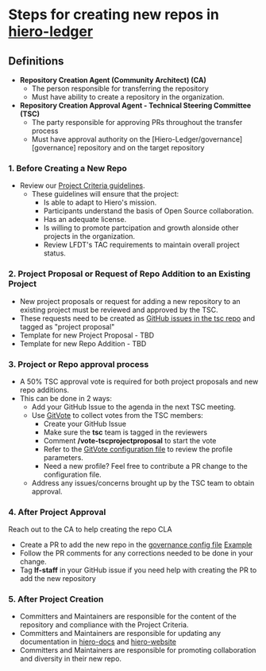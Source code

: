 # Steps for creating new repos in [hiero-ledger](https://github.com/hiero-ledger)

## Definitions

- **Repository Creation Agent (Community Architect) (CA)** 
  - The person responsible for transferring the repository
  - Must have ability to create a repository in the organization.
- **Repository Creation Approval Agent - Technical Steering Committee (TSC)**
  - The party responsible for approving PRs throughout the transfer process
  - Must have approval authority on the [Hiero-Ledger/governance][governance] repository and on the target repository

### 1. Before Creating a New Repo

- Review our [Project Criteria guidelines](https://github.com/hiero-ledger/hiero/blob/main/project-criteria.md).
  - These guidelines will ensure that the project:
    - Is able to adapt to Hiero's mission.
    - Participants understand the basis of Open Source collaboration.
    - Has an adequate license.
    - Is willing to promote partcipation and growth alonside other projects in the organization.
    - Review LFDT's TAC requirements to maintain overall project status.
   
### 2. Project Proposal or Request of Repo Addition to an Existing Project

- New project proposals or request for adding a new repository to an existing project must be reviewed and approved by the TSC.
- These requests need to be created as [GitHub issues in the tsc repo](https://github.com/hiero-ledger/tsc/issues) and tagged as "project proposal"
- Template for new Project Proposal - TBD
- Template for new Repo Addition - TBD

### 3. Project or Repo approval process

- A 50% TSC approval vote is required for both project proposals and new repo additions.
- This can be done in 2 ways:
  - Add your GitHub Issue to the agenda in the next TSC meeting.
  - Use [GitVote](https://github.com/cncf/gitvote) to collect votes from the TSC members:
    - Create your GitHub Issue
    - Make sure the **tsc** team is tagged in the reviewers
    - Comment **/vote-tscprojectproposal** to start the vote
    - Refer to the [GitVote configuration file](https://github.com/hiero-ledger/tsc/blob/main/.gitvote.yml) to review the profile parameters.
    - Need a new profile? Feel free to contribute a PR change to the configuration file.
  - Address any issues/concerns brought up by the TSC team to obtain approval.
   
 ### 4. After Project Approval

Reach out to the CA to help creating the repo CLA

- Create a PR to add the new repo in the [governance config file](https://github.com/hiero-ledger/governance/blob/main/config.yaml) [Example](https://github.com/hiero-ledger/governance/pull/346)
- Follow the PR comments for any corrections needed to be done in your change.
- Tag **lf-staff** in your GitHub issue if you need help with creating the PR to add the new repository

### 5. After Project Creation

- Committers and Maintainers are responsible for the content of the repository and compliance with the Project Criteria.
- Committers and Maintainers are responsible for updating any documentation in [hiero-docs](https://github.com/hiero-ledger/hiero-docs) and [hiero-website](https://github.com/hiero-ledger/hiero-website)
- Committers and Maintainers are responsible for promoting collaboration and diversity in their new repo.
